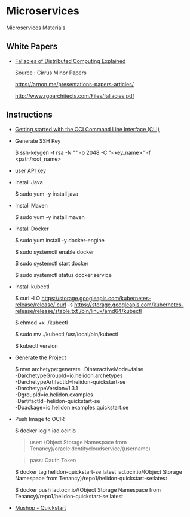 # Microservices

Microservices Materials

## White Papers

* [Fallacies of Distributed Computing Explained](./wp/wp-08fallacies-distributedcomputing.pdf)

   Source : Cirrus Minor Papers

   <https://arnon.me/presentations-papers-articles/>

   <http://www.rgoarchitects.com/Files/fallacies.pdf>


## Instructions

* [Getting started with the OCI Command Line Interface (CLI)](https://oracle.github.io/learning-library/oci-library/DevOps/OCI_CLI/OCI_CLI_HOL.html)

* Generate SSH Key 

   $ ssh-keygen -t rsa -N "" -b 2048 -C "<key_name>" -f <path/root_name>

* [user API key](https://docs.cloud.oracle.com/iaas/Content/API/Concepts/apisigningkey.htm#How)

* Install Java

   $ sudo yum -y install java

* Install Maven

   $ sudo yum -y install maven

* Install Docker

   $ sudo yum install -y docker-engine

   $ sudo systemctl enable docker

   $ sudo systemctl start docker

   $ sudo systemctl status docker.service

* Install kubectl

   $  curl -LO https://storage.googleapis.com/kubernetes-release/release/`curl -s https://storage.googleapis.com/kubernetes-release/release/stable.txt`/bin/linux/amd64/kubectl

   $ chmod +x ./kubectl

   $ sudo mv ./kubectl /usr/local/bin/kubectl

   $ kubectl version

* Generate the Project

   $ mvn archetype:generate -DinteractiveMode=false \
    -DarchetypeGroupId=io.helidon.archetypes \
    -DarchetypeArtifactId=helidon-quickstart-se \
    -DarchetypeVersion=1.3.1 \
    -DgroupId=io.helidon.examples \
    -DartifactId=helidon-quickstart-se \
    -Dpackage=io.helidon.examples.quickstart.se



* Push Image to OCIR

   $ docker login iad.ocir.io

   > user: (Object Storage Namespace from Tenancy)/oracleidentitycloudservice/(username)

   > pass: Oauth Token

   $ docker tag helidon-quickstart-se:latest iad.ocir.io/(Object Storage Namespace from Tenancy)/repo1/helidon-quickstart-se:latest

   $ docker push iad.ocir.io/(Object Storage Namespace from Tenancy)/repo1/helidon-quickstart-se:latest


* [Mushop - Quickstart](https://github.com/oracle-quickstart/oci-cloudnative)

